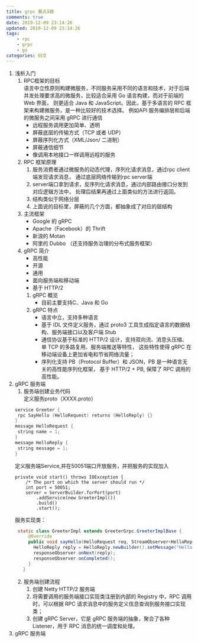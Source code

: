 ```yaml
---
title: grpc 要点å摘
comments: true
date: 2019-12-09 23:14:26
updated: 2019-12-09 23:14:26
tags:
    - rpc
    - grpc
    - go
categories: 码文
---
```

1. 浅析入门
    1. RPC框架的目标  
    语言中立性原则构建微服务，不同服务采用不同的语言和技术，对于后端并发处理要求高的微服务，比较适合采用 Go 语言构建，而对于前端的 Web 界面，
    则更适合 Java 和 JavaScript。因此，基于多语言的 RPC 框架来构建微服务，是一种比较好的技术选择。
    例如API 服务编排层和后端的微服务之间采用 gRPC 进行通信
        - 远程服务调用更加简单、透明
        - 屏蔽底层的传输方式（TCP 或者 UDP）
        - 屏蔽序列化方式（XML/Json/ 二进制）
        - 屏蔽通信细节
        - 像调用本地接口一样调用远程的服务
    2. RPC 框架原理
        1. 服务消费者通过微服务的动态代理，序列化请求消息，通过rpc client端发现请求消息，
        通过底层网络传输到rpc server端
        2. server端口拿到请求，反序列化请求消息，通过内部路由接口分发到对应逻辑方法中，
        处理后结果再通过上面类似的方法进行返回。
        3. 结构类似于网络分层
        4. 上面说的目标里，屏蔽的几个方面，都抽象成了对应的层结构
    3. 主流框架
        - Google 的 gRPC
        - Apache（Facebook）的 Thrift
        - 新浪的 Motan
        - 阿里的 Dubbo （还支持服务治理的分布式服务框架）
    4.  gRPC 简介
        - 高性能
        - 开源
        - 通用
        - 面向服务端和移动端
        - 基于 HTTP/2 
        1. gRPC 概览
            -  目前主要支持C、Java 和 Go
        2. gRPC 特点
            - 语言中立，支持多种语言
            - 基于 IDL 文件定义服务，通过 proto3 工具生成指定语言的数据结构、服务端接口以及客户端 Stub
            - 通信协议基于标准的 HTTP/2 设计，支持双向流、消息头压缩、单 TCP 的多路复用、服务端推送等特性，
            这些特性使得 gRPC 在移动端设备上更加省电和节省网络流量；
            - 序列化支持 PB（Protocol Buffer）和 JSON，PB 是一种语言无关的高性能序列化框架，
            基于 HTTP/2 + PB, 保障了 RPC 调用的高性能。
2. gRPC 服务端
    1.  服务端创建业务代码  
    定义服务proto（XXXX.proto）
    ```c
   service Greeter {
     rpc SayHello (HelloRequest) returns (HelloReply) {}
   }
   message HelloRequest {
     string name = 1;
   }
   message HelloReply {
     string message = 1;
   }
    ```
   定义服务端Service,并在50051端口开放服务，并把服务的实现加入
   ```
   private void start() throws IOException {
       /* The port on which the server should run */
       int port = 50051;
       server = ServerBuilder.forPort(port)
           .addService(new GreeterImpl())
           .build()
           .start();
   ```
   服务实现类：
   ```java
    static class GreeterImpl extends GreeterGrpc.GreeterImplBase {
        @Override
        public void sayHello(HelloRequest req, StreamObserver<HelloReply> responseObserver) {
          HelloReply reply = HelloReply.newBuilder().setMessage("Hello " + req.getName()).build();
          responseObserver.onNext(reply);
          responseObserver.onCompleted();
        }
      }
    ```
   2. 服务端创建流程
        1. 创建 Netty HTTP/2 服务端
        2. 将需要调用的服务端接口实现类注册到内部的 Registry 中，RPC 调用时，可以根据 RPC 请求消息中的服务定义信息查询到服务接口实现类；
        3. 创建 gRPC Server，它是 gRPC 服务端的抽象，聚合了各种 Listener，用于 RPC 消息的统一调度和处理。
3. gRPC 服务端
